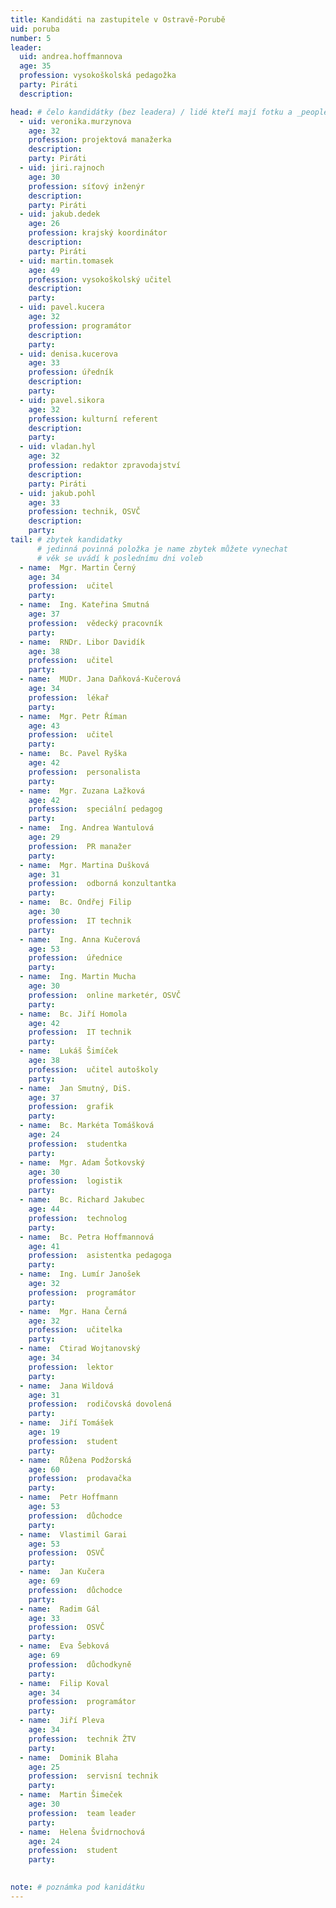 ```yaml
---
title: Kandidáti na zastupitele v Ostravě-Porubě
uid: poruba
number: 5
leader:
  uid: andrea.hoffmannova
  age: 35
  profession: vysokoškolská pedagožka
  party: Piráti
  description: 

head: # čelo kandidátky (bez leadera) / lidé kteří mají fotku a _people/jmeno.md
  - uid: veronika.murzynova
    age: 32  
    profession: projektová manažerka
    description: 
    party: Piráti
  - uid: jiri.rajnoch
    age: 30
    profession: síťový inženýr
    description: 
    party: Piráti
  - uid: jakub.dedek
    age: 26
    profession: krajský koordinátor
    description: 
    party: Piráti
  - uid: martin.tomasek
    age: 49
    profession: vysokoškolský učitel
    description: 
    party:
  - uid: pavel.kucera
    age: 32
    profession: programátor
    description: 
    party:
  - uid: denisa.kucerova
    age: 33
    profession: úředník
    description: 
    party:
  - uid: pavel.sikora
    age: 32
    profession: kulturní referent
    description: 
    party:
  - uid: vladan.hyl
    age: 32
    profession: redaktor zpravodajství
    description: 
    party: Piráti
  - uid: jakub.pohl
    age: 33
    profession: technik, OSVČ
    description: 
    party:
tail: # zbytek kandidatky
      # jedinná povinná položka je name zbytek můžete vynechat
      # věk se uvádí k poslednímu dni voleb
  - name:  Mgr. Martin Černý
    age: 34
    profession:  učitel
    party:
  - name:  Ing. Kateřina Smutná
    age: 37
    profession:  vědecký pracovník
    party:
  - name:  RNDr. Libor Davidík
    age: 38
    profession:  učitel
    party:
  - name:  MUDr. Jana Daňková-Kučerová
    age: 34
    profession:  lékař
    party:
  - name:  Mgr. Petr Říman
    age: 43
    profession:  učitel
    party:
  - name:  Bc. Pavel Ryška
    age: 42
    profession:  personalista
    party:
  - name:  Mgr. Zuzana Lažková
    age: 42
    profession:  speciální pedagog
    party:
  - name:  Ing. Andrea Wantulová
    age: 29
    profession:  PR manažer
    party:
  - name:  Mgr. Martina Dušková
    age: 31
    profession:  odborná konzultantka
    party:
  - name:  Bc. Ondřej Filip
    age: 30
    profession:  IT technik
    party:
  - name:  Ing. Anna Kučerová
    age: 53
    profession:  úřednice
    party:
  - name:  Ing. Martin Mucha
    age: 30
    profession:  online marketér, OSVČ
    party:
  - name:  Bc. Jiří Homola
    age: 42
    profession:  IT technik
    party:
  - name:  Lukáš Šimíček
    age: 38
    profession:  učitel autoškoly
    party:
  - name:  Jan Smutný, DiS.
    age: 37
    profession:  grafik
    party:
  - name:  Bc. Markéta Tomášková
    age: 24
    profession:  studentka
    party:
  - name:  Mgr. Adam Šotkovský
    age: 30
    profession:  logistik
    party:
  - name:  Bc. Richard Jakubec
    age: 44
    profession:  technolog
    party:
  - name:  Bc. Petra Hoffmannová
    age: 41
    profession:  asistentka pedagoga
    party:
  - name:  Ing. Lumír Janošek
    age: 32
    profession:  programátor
    party:
  - name:  Mgr. Hana Černá
    age: 32
    profession:  učitelka
    party:
  - name:  Ctirad Wojtanovský
    age: 34
    profession:  lektor
    party:
  - name:  Jana Wildová
    age: 31
    profession:  rodičovská dovolená
    party:
  - name:  Jiří Tomášek
    age: 19
    profession:  student
    party:
  - name:  Růžena Podžorská
    age: 60
    profession:  prodavačka
    party:
  - name:  Petr Hoffmann
    age: 53
    profession:  důchodce
    party:
  - name:  Vlastimil Garai
    age: 53
    profession:  OSVČ
    party:
  - name:  Jan Kučera
    age: 69
    profession:  důchodce
    party:
  - name:  Radim Gál
    age: 33
    profession:  OSVČ
    party:
  - name:  Eva Šebková
    age: 69
    profession:  důchodkyně
    party:
  - name:  Filip Koval
    age: 34
    profession:  programátor
    party:
  - name:  Jiří Pleva
    age: 34
    profession:  technik ŽTV
    party:
  - name:  Dominik Blaha
    age: 25
    profession:  servisní technik
    party:
  - name:  Martin Šimeček
    age: 30
    profession:  team leader
    party:
  - name:  Helena Švidrnochová
    age: 24
    profession:  student
    party:
 

note: # poznámka pod kanidátku
---
```

